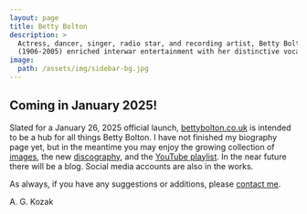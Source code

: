 ```yaml
---
layout: page
title: Betty Bolton
description: >
  Actress, dancer, singer, radio star, and recording artist, Betty Bolton
  (1906-2005) enriched interwar entertainment with her distinctive vocals.
image:
  path: /assets/img/sidebar-bg.jpg
---
```


## Coming in January 2025!

Slated for a January 26, 2025 official launch, [bettybolton.co.uk](/) is intended to be a hub for all things Betty Bolton. I have not finished my biography page yet, but in the meantime you may enjoy the growing collection of [images](/images/), the new [discography](/discography/), and the [YouTube playlist](/playlist/). In the near future there will be a blog. Social media accounts are also in the works.

As always, if you have any suggestions or additions, please [contact me](/contact/).

A. G. Kozak
